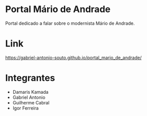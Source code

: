 # Portal Mário de Andrade

Portal dedicado a falar sobre o modernista Mário de Andrade.

# Link

https://gabriel-antonio-souto.github.io/portal_mario_de_andrade/

# Integrantes

<ul>
  <li> Damaris Kamada
  <li> Gabriel Antonio
  <li> Guilherme Cabral
  <li> Igor Ferreira
<ul/>
